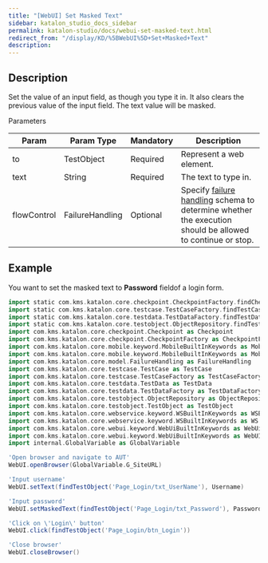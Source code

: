 ```yaml
---
title: "[WebUI] Set Masked Text" 
sidebar: katalon_studio_docs_sidebar
permalink: katalon-studio/docs/webui-set-masked-text.html 
redirect_from: "/display/KD/%5BWebUI%5D+Set+Masked+Text" 
description: 
---
```

Description  
-------------

Set the value of an input field, as though you type it in. It also clears the previous value of the input field. The text value will be masked.

Parameters  

| Param | Param Type | Mandatory | Description |
| --- | --- | --- | --- |
| to  | TestObject | Required | Represent a web element. |
| text | String | Required | The text to type in. |
| flowControl | FailureHandling | Optional | Specify [failure handling](https://docs.katalon.com/x/qAAM) schema to determine whether the execution should be allowed to continue or stop. |

Example  
---------

You want to set the masked text to **Password** fieldof a login form.

```groovy
import static com.kms.katalon.core.checkpoint.CheckpointFactory.findCheckpoint
import static com.kms.katalon.core.testcase.TestCaseFactory.findTestCase
import static com.kms.katalon.core.testdata.TestDataFactory.findTestData
import static com.kms.katalon.core.testobject.ObjectRepository.findTestObject
import com.kms.katalon.core.checkpoint.Checkpoint as Checkpoint
import com.kms.katalon.core.checkpoint.CheckpointFactory as CheckpointFactory
import com.kms.katalon.core.mobile.keyword.MobileBuiltInKeywords as MobileBuiltInKeywords
import com.kms.katalon.core.mobile.keyword.MobileBuiltInKeywords as Mobile
import com.kms.katalon.core.model.FailureHandling as FailureHandling
import com.kms.katalon.core.testcase.TestCase as TestCase
import com.kms.katalon.core.testcase.TestCaseFactory as TestCaseFactory
import com.kms.katalon.core.testdata.TestData as TestData
import com.kms.katalon.core.testdata.TestDataFactory as TestDataFactory
import com.kms.katalon.core.testobject.ObjectRepository as ObjectRepository
import com.kms.katalon.core.testobject.TestObject as TestObject
import com.kms.katalon.core.webservice.keyword.WSBuiltInKeywords as WSBuiltInKeywords
import com.kms.katalon.core.webservice.keyword.WSBuiltInKeywords as WS
import com.kms.katalon.core.webui.keyword.WebUiBuiltInKeywords as WebUiBuiltInKeywords
import com.kms.katalon.core.webui.keyword.WebUiBuiltInKeywords as WebUI
import internal.GlobalVariable as GlobalVariable

'Open browser and navigate to AUT'
WebUI.openBrowser(GlobalVariable.G_SiteURL)

'Input username'
WebUI.setText(findTestObject('Page_Login/txt_UserName'), Username)

'Input password'
WebUI.setMaskedText(findTestObject('Page_Login/txt_Password'), Password)

'Click on \'Login\' button'
WebUI.click(findTestObject('Page_Login/btn_Login'))

'Close browser'
WebUI.closeBrowser()
```